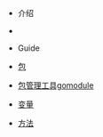 <!-- docs/_sidebar.md -->
- 介绍
- [](README "Think About AI")



- Guide

 -  [包](go/golang/包.md)
 -  [包管理工具gomodule](go/golang/包管理工具gomodule.md)
 -  [变量](go/golang/变量.md)
 -  [方法](go/golang/方法.md)

